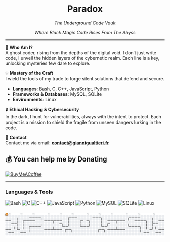 <h1 align="center">Paradox</h1>
<p align="center"><i>The Underground Code Vault</i></p>
<p align="center"><i>Where Black Magic Code Rises From The Abyss</i></p>

---

👤 **Who Am I?**  
A ghost coder, rising from the depths of the digital void. I don’t just write code, I unveil the hidden layers of the cybernetic realm. Each line is a key, unlocking mysteries few dare to explore.

💡 **Mastery of the Craft**  
I wield the tools of my trade to forge silent solutions that defend and secure.  
- **Languages**: Bash, C, C++, JavaScript, Python  
- **Frameworks & Databases**: MySQL, SQLite  
- **Environments**: Linux

🔒 **Ethical Hacking & Cybersecurity**  
In the dark, I hunt for vulnerabilities, always with the intent to protect. Each project is a mission to shield the fragile from unseen dangers lurking in the code.

📧 **Contact**  
Contact me via email: **contact@giannigualtieri.fr**
  
  ## 💰 You can help me by Donating
  [![BuyMeACoffee](https://img.shields.io/badge/Buy%20Me%20a%20Coffee-ffdd00?style=for-the-badge&logo=buy-me-a-coffee&logoColor=black)](https://buymeacoffee.com/https://buymeacoffee.com/giiiaannii) 

---

### Languages & Tools
![Bash](https://img.shields.io/badge/-Bash-4EAA25?logo=gnu-bash&logoColor=white)
![C](https://img.shields.io/badge/-C-A8B9CC?logo=c&logoColor=white)
![C++](https://img.shields.io/badge/-C++-00599C?logo=cplusplus&logoColor=white)
![JavaScript](https://img.shields.io/badge/-JavaScript-F7DF1E?logo=javascript&logoColor=black)
![Python](https://img.shields.io/badge/-Python-3776AB?logo=python&logoColor=white)
![MySQL](https://img.shields.io/badge/-MySQL-4479A1?logo=mysql&logoColor=white)
![SQLite](https://img.shields.io/badge/-SQLite-003B57?logo=sqlite&logoColor=white)
![Linux](https://img.shields.io/badge/-Linux-FCC624?logo=linux&logoColor=black)

###

<picture>
  <source media="(prefers-color-scheme: dark)" srcset="https://raw.githubusercontent.com/paradoxeee/paradoxeee/output/pacman-contribution-graph-dark.svg">
  <source media="(prefers-color-scheme: light)" srcset="https://raw.githubusercontent.com/paradoxeee/paradoxeee/output/pacman-contribution-graph.svg">
  <img alt="pacman contribution graph" src="https://raw.githubusercontent.com/paradoxeee/paradoxeee/output/pacman-contribution-graph.svg">
</picture>

###
